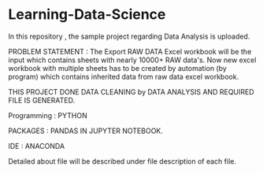 # Learning-Data-Science
In this repository , the sample project regarding Data Analysis is uploaded.

PROBLEM STATEMENT : 
The Export RAW DATA Excel workbook will be the input which contains sheets with nearly 10000+ RAW data's. 
Now new excel workbook with multiple sheets has to be created by automation (by program) which contains inherited data from raw data excel workbook.

THIS PROJECT DONE DATA CLEANING by DATA ANALYSIS AND REQUIRED FILE IS GENERATED.

Programming : PYTHON 

PACKAGES : PANDAS IN JUPYTER NOTEBOOK.

IDE : ANACONDA 

Detailed about file will be described under file description of each file.

